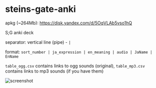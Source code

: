 # steins-gate-anki

apkg (~264Mb): https://disk.yandex.com/d/5OqVLAb5vso1hQ

S;G anki deck

separator: vertical line (pipe) - `|`

format: `sort_number | ja_expression | en_meaning | audio | JaName | EnName`

`table_ogg.csv` contains links to ogg sounds (original), `table_mp3.csv` contains links to mp3 sounds (if you have them)

![screenshot](https://raw.githubusercontent.com/asakura42/steins-gate-anki/master/screenshot.png)

